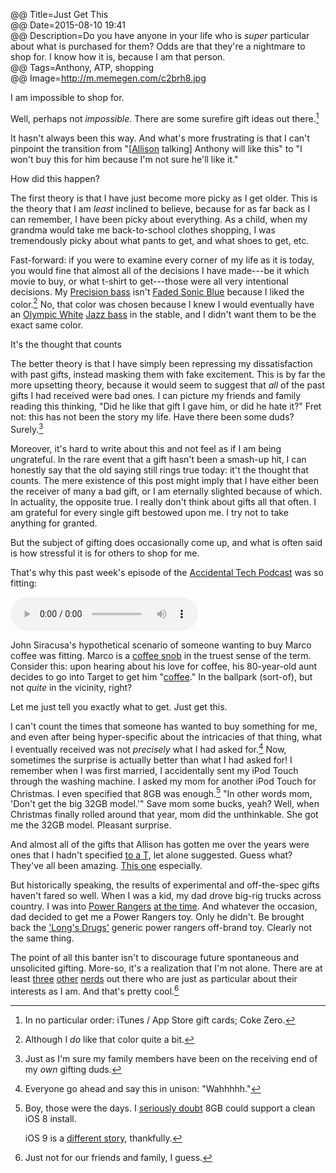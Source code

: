 @@ Title=Just Get This  
@@ Date=2015-08-10 19:41  
@@ Description=Do you have anyone in your life who is *super* particular about what is purchased for them? Odds are that they're a nightmare to shop for. I know how it is, because I am that person.  
@@ Tags=Anthony, ATP, shopping  
@@ Image=http://m.memegen.com/c2brh8.jpg  

I am impossible to shop for.

Well, perhaps not *impossible*. There are some surefire gift ideas out there.[^gi]

It hasn't always been this way. And what's more frustrating is that I can't pinpoint the transition from "[[Allison][twitter] talking] Anthony will like this" to "I won't buy this for him because I'm not sure he'll like it."

How did this happen?

The first theory is that I have just become more picky as I get older. This is the theory that I am *least* inclined to believe, because for as far back as I can remember, I have been picky about everything. As a child, when my grandma would take me back-to-school clothes shopping, I was tremendously picky about what pants to get, and what shoes to get, etc. 

Fast-forward: if you were to examine every corner of my life as it is today, you would fine that almost all of the decisions I have made---be it which movie to buy, or what t-shirt to get---those were all very intentional decisions. My [Precision bass][wikipedia] isn't [Faded Sonic Blue][fender] because I liked the color.[^al] No, that color was chosen because I knew I would eventually have an [Olympic White][fender 2] [Jazz bass][wikipedia 2] in the stable, and I didn't want them to be the exact same color.

<div class="takehome"><p>It's the thought that counts</p></div>

The better theory is that I have simply been repressing my dissatisfaction with past gifts, instead masking them with fake excitement. This is by far the more upsetting theory, because it would seem to suggest that *all* of the past gifts I had received were bad ones. I can picture my friends and family reading this thinking, "Did he like that gift I gave him, or did he hate it?" Fret not: this has not been the story my life. Have there been some duds? Surely.[^su] 

Moreover, it's hard to write about this and not feel as if I am being ungrateful. In the rare event that a gift hasn't been a smash-up hit, I can honestly say that the old saying still rings true today: it't the thought that counts. The mere existence of this post might imply that I have either been the receiver of many a bad gift, or I am eternally slighted because of which. In actuality, the opposite true. I really don't think about gifts all that often. I am grateful for every single gift bestowed upon me. I try not to take anything for granted.

But the subject of gifting does occasionally come up, and what is often said is how stressful it is for others to shop for me. 

That's why this past week's episode of the [Accidental Tech Podcast][atp] was so fitting:

<audio controls>
		<source src="http://traffic.libsyn.com/atpfm/atp129.mp3#t=1125" type="audio/mpeg"/>
</audio>

John Siracusa's hypothetical scenario of someone wanting to buy Marco coffee was fitting. Marco is a [coffee snob][duckduckgo] in the truest sense of the term. Consider this: upon hearing about his love for coffee, his 80-year-old aunt decides to go into Target to get him "[coffee][target]." In the ballpark (sort-of), but not *quite* in the vicinity, right?

<div class="takehomeLeft"><p>Let me just tell you exactly what to get. Just get this.</p></div>

I can't count the times that someone has wanted to buy something for me, and even after being hyper-specific about the intricacies of that thing, what I eventually received was not *precisely* what I had asked for.[^wahh] Now, sometimes the surprise is actually better than what I had asked for! I remember when I was first married, I accidentally sent my iPod Touch through the washing machine. I asked my mom for another iPod Touch for Christmas. I even specified that 8GB was enough.[^th] "In other words mom, 'Don't get the big 32GB model.'" Save mom some bucks, yeah? Well, when Christmas finally rolled around that year, mom did the unthinkable. She got me the 32GB model. Pleasant surprise. 

And almost all of the gifts that Allison has gotten me over the years were ones that I hadn't specified [to a T][urbandictionary], let alone suggested. Guess what? They've all been amazing. [This one][hellolumio] especially.

But historically speaking, the results of experimental and off-the-spec gifts haven't fared so well. When I was a kid, my dad drove big-rig trucks across country. I was into [Power Rangers][wikipedia 3] [at the time][theoveranalyzed]. And whatever the occasion, dad decided to get me a Power Rangers toy. Only he didn't. Be brought back the ['Long's Drugs'][cvs] generic power rangers off-brand toy. Clearly not the same thing.

The point of all this banter isn't to discourage future spontaneous and unsolicited gifting. More-so, it's a realization that I'm not alone. There are at least [three][marco] [other][caseyliss] [nerds][hypercritical] out there who are just as particular about their interests as I am. And that's pretty cool.[^ju]

[^gi]: In no particular order: iTunes / App Store gift cards; Coke Zero.
[^al]: Although I *do* like that color quite a bit.
[^su]: Just as I'm sure my family members have been on the receiving end of my *own* gifting duds.
[^wahh]: Everyone go ahead and say this in unison: "Wahhhhh."
[^th]: Boy, those were the days. I [seriously doubt][bgr] 8GB could support a clean iOS 8 install. 

	iOS 9 is a [different story][bgr 2], thankfully.
[^ju]: Just not for our friends and family, I guess.

[atp]: http://atp.fm/episodes/129
[bgr]: http://www.bgr.in/news/ios-8-requires-over-5gb-of-free-space-to-install-heres-what-iphone-5c-8gb-users-should-do/
[bgr 2]: http://bgr.com/2015/06/24/16gb-iphone-6s-ios-9-storage-fixes/
[caseyliss]: http://caseyliss.com
[cvs]: http://www.cvs.com/content/longs
[duckduckgo]: https://duckduckgo.com/?q=site%3Amarco.org+coffee
[fender]: http://www.fender.com/basses/precision-bass/american-vintage-63-precision-bass/0191010872.html#start=1
[fender 2]: http://www.fender.com/basses/jazz-bass/american-vintage-64-jazz-bass/0191020800.html#start=1
[hellolumio]: http://www.hellolumio.com/
[hypercritical]: http://hypercritical.co
[marco]: http://marco.org
[target]: http://www.target.com/p/starbucks-house-blend-coffee-k-cup-16-ct/-/A-14013860
[theoveranalyzed]: /2015/2/26/heres-what-youd-get-if-michael-bay-made-a-gritty-power-rangers-movie
[twitter]: http://twitter.com/venusuautumn
[urbandictionary]: http://www.urbandictionary.com/define.php?term=to+a+T&defid=2892905
[wikipedia]: https://en.wikipedia.org/wiki/Fender_Precision_Bass
[wikipedia 2]: https://en.wikipedia.org/wiki/Fender_Jazz_Bass
[wikipedia 3]: https://en.wikipedia.org/wiki/Power_Rangers